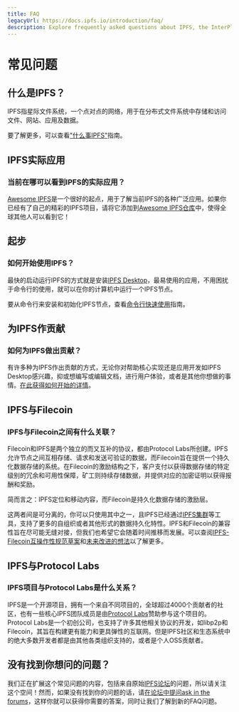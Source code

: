 ```yaml
---
title: FAQ
legacyUrl: https://docs.ipfs.io/introduction/faq/
description: Explore frequently asked questions about IPFS, the InterPlanetary File System.
---
```


# 常见问题

## 什么是IPFS？

IPFS指星际文件系统，一个点对点的网络，用于在分布式文件系统中存储和访问文件、网站、应用及数据。

要了解更多，可以查看["什么事IPFS"](/concepts/what-is-ipfs)指南。

## IPFS实际应用

### 当前在哪可以看到IPFS的实际应用？

[Awesome IPFS](https://awesome.ipfs.io/)是一个很好的起点，用于了解当前IPFS的各种广泛应用。如果你已经有了自己的精彩的IPFS项目，请将它添加到[Awesome IPFS仓库](https://github.com/ipfs/awesome-ipfs)中，使得全球其他人可以看到它！

## 起步

### 如何开始使用IPFS？

最快的启动运行IPFS的方式就是安装[IPFS Desktop](https://github.com/ipfs-shipyard/ipfs-desktop)，最易使用的应用，不用困扰于命令行的使用，就可以在你的计算机中运行一个IPFS节点。

要从命令行来安装和初始化IPFS节点，查看[命令行快速使用](/how-to/command-line-quick-start/)指南。

## 为IPFS作贡献

### 如何为IPFS做出贡献？

有许多种为IPFS作出贡献的方式，无论你对帮助核心实现还是应用开发如IPFS Desktop感兴趣，抑或想编写或编辑文档，进行用户体验，或者是其他你想做的事情。[在此获得如何开始的详情](/project/contribute/)。

## IPFS与Filecoin

### IPFS与Filecoin之间有什么关联？

Filecoin和IPFS是两个独立的而又互补的协议，都由Protocol Labs所创建。IPFS允许节点之间互相存储、请求和发送可验证的数据，而Filecoin旨在提供一个持久化数据存储的系统。在Filecoin的激励结构之下，客户支付以获得数据存储的特定级别的冗余和可用性保障，矿工则持续存储数据，并提供对应的加密证明以获得报酬和奖励。

简而言之：IPFS定位和移动内容，而Filecoin是持久化数据存储的激励层。

这两者间是可分离的，你可以只使用其中之一，且IPFS已经通过[IPFS集群](https://cluster.ipfs.io/)等工具，支持了更多的自组织或者其他形式的数据持久化特性。IPFS和Filecoin的兼容性旨在尽可能无缝对接，但我们也希望它会随着时间推移而发展。可以查阅[IPFS-Filecoin互操作性规范草案](https://github.com/filecoin-project/specs/issues/143)和[未来改进的想法](https://github.com/filecoin-project/specs/issues/144)以了解更多。

## IPFS与Protocol Labs

### IPFS项目与Protocol Labs是什么关系？

IPFS是一个开源项目，拥有一个来自不同项目的，全球超过4000个贡献者的社区，也有一些核心IPFS团队成员是由[Protocol Labs](https://protocol.ai/)赞助参与这个项目的。Protocol Labs是一个初创公司，也支持了许多其他相关协议的开发，如libp2p和Filecoin，其旨在构建更有能力和更具弹性的互联网。但是IPFS社区和生态系统中的绝大多数开发者都是由其他各类组织支持的，或者是个人OSS贡献者。

## 没有找到你想问的问题？

我们正在扩展这个常见问题的内容，包括来自原始[IPFS论坛](https://discuss.ipfs.io/c/help/Old-FAQ)的问题，所以请关注这个空间！然而，如果没有找到你的问题的话，请[在论坛中提问ask in the forums](https://discuss.ipfs.io/)，这样你就可以获得你需要的答案，同时让我们了解到新的FAQ问题。
